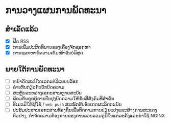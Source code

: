 # ການວາງແຜນການພັດທະນາ

## ສຳເລັດແລ້ວ

- [x] ຟີດ RSS
- [x] ການເພີ່ມປະສິດທິພາບຂອງເຄື່ອງຈັກຊອກຫາ
- [x] ການຊອກຫາຂໍ້ຄວາມເຕັມໜ້າອັນບໍລິສຸດ

## ພາຍໃຕ້ການພັດທະນາ

- [ ] ຫນ້າດັດສະນີໄດເລກະທໍລີແບບບລັອກ
- [ ] ຄໍາເຫັນກ່ຽວກັບວັກບົດຄວາມ
- [ ] ສະຫຼັບລະຫວ່າງເອກະສານຫຼາຍສະບັບ
- [ ] ພ້ອມກັນຊຸກຍູ້ການປັບປຸງບົດຄວາມໃຫ້ກັບສື່ສັງຄົມທີ່ສໍາຄັນ
- [ ] ອີເມວມີໃຫ້ຜູ້ໃຊ້ / `web push` ສະໝັກຮັບອັບເດດຜະລິດຕະພັນ
- [ ] ປະສົມປະສານເອກະສານທ້ອງຖິ່ນເພື່ອຕິດຕາມການປ່ຽນແປງແລະສ້າງການສະແດງຕົວຢ່າງ, ກໍາຈັດຄວາມຕ້ອງການຂອງການລວບລວມຄູ່ມືໃນແຕ່ລະຄັ້ງແລະນໍາໃຊ້ NGINX